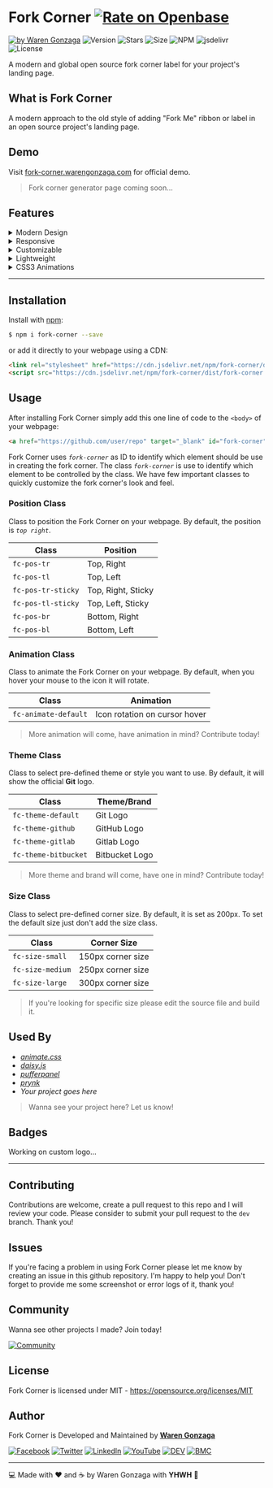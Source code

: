 # Fork Corner [![Rate on Openbase](https://badges.openbase.io/js/rating/fork-corner.svg)](https://openbase.io/js/fork-corner?utm_source=embedded&utm_medium=badge&utm_campaign=rate-badge)

[![by Waren Gonzaga](https://img.shields.io/badge/by-Waren%20Gonzaga-blue.svg?longCache=true&style=flat-square)](https://bmc.xyz/warengonzaga) ![Version](https://img.shields.io/github/release/WarenGonzaga/fork-corner.svg?style=flat-square) ![Stars](https://img.shields.io/github/stars/WarenGonzaga/fork-corner.svg?style=flat-square) ![Size](https://img.shields.io/github/repo-size/warengonzaga/fork-corner?color=green&style=flat-square) ![NPM](https://img.shields.io/npm/dm/fork-corner?color=red&style=flat-square) ![jsdelivr](https://img.shields.io/jsdelivr/npm/hm/fork-corner?color=orange&style=flat-square) ![License](https://img.shields.io/github/license/WarenGonzaga/fork-corner.svg?style=flat-square)

A modern and global open source fork corner label for your project's landing page.

## What is Fork Corner

A modern approach to the old style of adding "Fork Me" ribbon or label in an open source project's landing page.

## Demo

Visit [fork-corner.warengonzaga.com](https://fork-corner.warengonzaga.com) for official demo.

> Fork corner generator page coming soon...

## Features

<!-- markdownlint-disable MD033 MD014 -->

<details>
    <summary>Modern Design</summary><br/>

> _The Fork Corner design inspired by [Tholman's GitHub Corners](https://github.com/tholman/github-corners), I made my own version by adding more control to it using CSS and JS. Instead of using SVG I use icons from [Devicons](https://devicons.dev)._

</details>

<details>
    <summary>Responsive</summary><br/>

> _Fork Corner is responsive to any screen sizes. Focus on your landing page while fork corner do the rest of responsive design._

</details>

<details>
    <summary>Customizable</summary><br/>

> _It uses class to quickly customize your Fork Corner. It allows you to change themes, animations, and which want you want to position your Fork Corner. You can edit the source file if you want more advance customization._

</details>

<details>
    <summary>Lightweight</summary><br/>

> _Fork Corner is very lightweight and optimized so don't worry about the performance of your landing page._

</details>

<details>
    <summary>CSS3 Animations</summary><br/>

> _Fork Corner author is a core contributor to the popular [animate.css](https://animate.style). You can customize your Fork Corner animations by using utility classes just like using [animate.css](https://animate.style) utility classes._

</details>

<!-- markdownlint-enable MD033 -->

---

## Installation

Install with [npm](https://www.npmjs.com/package/fork-corner):

<!-- markdownlint-disable MD014 -->

```bash
$ npm i fork-corner --save
```

<!-- markdownlint-enable MD014 -->

or add it directly to your webpage using a CDN:

```html
<link rel="stylesheet" href="https://cdn.jsdelivr.net/npm/fork-corner/dist/fork-corner.min.css">
<script src="https://cdn.jsdelivr.net/npm/fork-corner/dist/fork-corner.min.js" defer></script>
```

## Usage

After installing Fork Corner simply add this one line of code to the ``<body>`` of your webpage:

```html
<a href="https://github.com/user/repo" target="_blank" id="fork-corner" class="fork-corner fc-pos-tr fc-animate-default fc-theme-default"></a>
```

Fork Corner uses _``fork-corner``_ as ID to identify which element should be use in creating the fork corner. The class _``fork-corner``_ is use to identify which element to be controlled by the class. We have few important classes to quickly customize the fork corner's look and feel.

### Position Class

Class to position the Fork Corner on your webpage. By default, the position is _``top right``_.

| Class | Position |
|-------|----------|
| ``fc-pos-tr`` | Top, Right |
| ``fc-pos-tl`` | Top, Left |
| ``fc-pos-tr-sticky`` | Top, Right, Sticky |
| ``fc-pos-tl-sticky`` | Top, Left, Sticky |
| ``fc-pos-br`` | Bottom, Right |
| ``fc-pos-bl`` | Bottom, Left |

### Animation Class

Class to animate the Fork Corner on your webpage. By default, when you hover your mouse to the icon it will rotate.

| Class | Animation |
|-------|-----------|
| ``fc-animate-default`` | Icon rotation on cursor hover |

> More animation will come, have animation in mind? Contribute today!

### Theme Class

Class to select pre-defined theme or style you want to use. By default, it will show the official **Git** logo.

| Class | Theme/Brand |
|-------|-----------|
| ``fc-theme-default`` | Git Logo |
| ``fc-theme-github`` | GitHub Logo |
| ``fc-theme-gitlab`` | Gitlab Logo |
| ``fc-theme-bitbucket`` | Bitbucket Logo |

> More theme and brand will come, have one in mind? Contribute today!

### Size Class

Class to select pre-defined corner size. By default, it is set as 200px. To set the default size just don't add the size class.

| Class | Corner Size |
|-------|-----------|
| ``fc-size-small`` | 150px corner size |
| ``fc-size-medium`` | 250px corner size |
| ``fc-size-large`` | 300px corner size |

> If you're looking for specific size please edit the source file and build it.

## Used By

- _[animate.css](https://animate.style)_
- _[daisy.js](https://daisyjs.warengonzaga.com)_
- _[pufferpanel](https://pufferpanel.com)_
- _[prynk](https://github.com/rexdavinci/Prynk)_
- _Your project goes here_

> Wanna see your project here? Let us know!

## Badges

Working on custom logo...

---

## Contributing

Contributions are welcome, create a pull request to this repo and I will review your code. Please consider to submit your pull request to the ```dev``` branch. Thank you!

## Issues

If you're facing a problem in using Fork Corner please let me know by creating an issue in this github repository. I'm happy to help you! Don't forget to provide me some screenshot or error logs of it, thank you!

## Community

Wanna see other projects I made? Join today!

[![Community](https://discordapp.com/api/guilds/659684980137656340/widget.png?style=banner3)](https://wrngnz.ga/discord)

## License

Fork Corner is licensed under MIT - <https://opensource.org/licenses/MIT>

## Author

Fork Corner is Developed and Maintained by **[Waren Gonzaga](https://github.com/warengonzaga)**

[![Facebook](https://img.shields.io/badge/Facebook-%231877F2.svg?&style=flat-square&logo=facebook&logoColor=white)](https://facebook.com/warengonzagaofficial) [![Twitter](https://img.shields.io/badge/Twitter-%231DA1F2.svg?&style=flat-square&logo=twitter&logoColor=white)](https://twitter.com/warengonzaga) [![LinkedIn](https://img.shields.io/badge/LinkedIn-%230077B5.svg?&style=flat-square&logo=linkedin&logoColor=white)](https://linkedin.com/in/warengonzagaofficial) [![YouTube](https://img.shields.io/badge/YouTube-%23FF0000.svg?&style=flat-square&logo=youtube&logoColor=white)](https://youtube.com/warengonzaga) [![DEV](https://img.shields.io/badge/DEV-%23000000.svg?&style=flat-square&logo=dev.to&logoColor=white)](https://dev.to/warengonzaga) [![BMC](https://img.shields.io/badge/Buy%20Me%20a%20Coffee-%23FFDD00.svg?&style=flat-square&logo=buy-me-a-coffee&logoColor=black)](https://dev.to/warengonzaga)

---

:computer: Made with :heart: and :coffee: by Waren Gonzaga with **YHWH** :pray:
